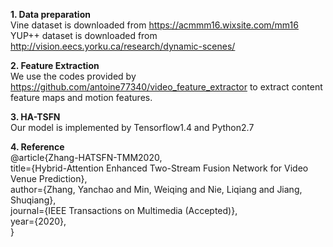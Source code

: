 **1. Data preparation**  
 Vine dataset is downloaded from https://acmmm16.wixsite.com/mm16
 YUP++ dataset is downloaded from http://vision.eecs.yorku.ca/research/dynamic-scenes/
 
 **2. Feature Extraction**  
 We use the codes provided by https://github.com/antoine77340/video_feature_extractor to extract content feature maps and motion features.
 
 **3. HA-TSFN**  
 Our model is implemented by Tensorflow1.4 and Python2.7

 **4. Reference**  
@article{Zhang-HATSFN-TMM2020,  
  title={Hybrid-Attention Enhanced Two-Stream Fusion Network for Video Venue Prediction},  
  author={Zhang, Yanchao and Min, Weiqing and Nie, Liqiang and Jiang, Shuqiang},  
  journal={IEEE Transactions on Multimedia (Accepted)},  
  year={2020},  
} 
